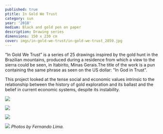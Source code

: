 ```yaml
---
published: true
ptitle: In Gold We Trust
category: sun
year: '2018'
medium: Black and gold pen on paper
description: Drawing series
dimensions: 150 x 230 cm
cover: imgs/in-gold-we-trust/in-gold-we-trust_2859.jpg
---
```

“In Gold We Trust” is a series of 25 drawings inspired by the gold hunt in the Brazilian mountains, produced during a residence from which a view to the sierra could be seen, in Itabirito, Minas Gerais.The title of the work is a pun containing the same phrase as seen on the US dollar: "In God in Trust".

This project looked at the tense social and economic values intrinsic to the relationship between the history of gold exploration and its ballast and the belief in current economic systems, despite its instability.

![]({{site.baseurl}}/imgs/in-gold-we-trust/in-gold-we-trust_2832.jpg)

![]({{site.baseurl}}/imgs/in-gold-we-trust/in-gold-we-trust_2844.jpg)

![]({{site.baseurl}}/imgs/in-gold-we-trust/in-gold-we-trust_2839.jpg)

![]({{site.baseurl}}/imgs/in-gold-we-trust/in-gold-we-trust_2858.jpg)
_Photos by Fernando Lima._
